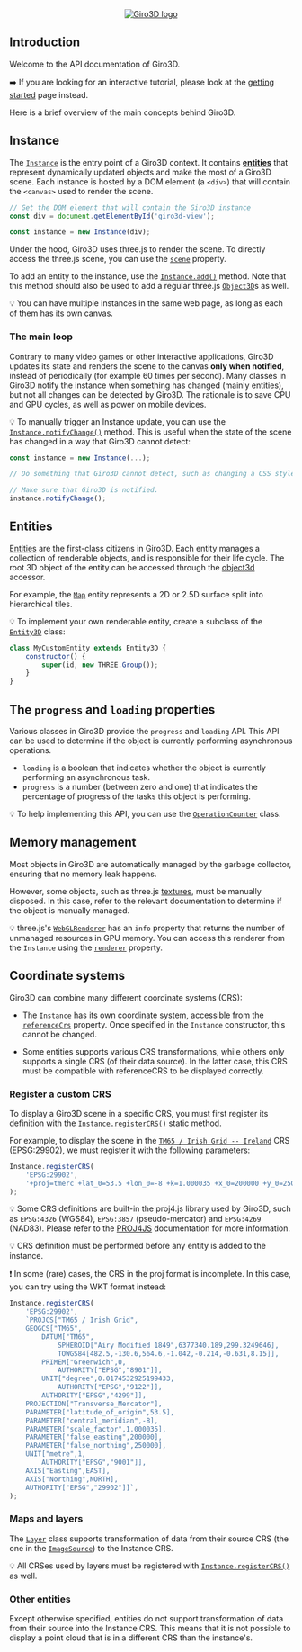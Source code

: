 <div align="center">
  <a href="https://giro3d.org">
    <img alt="Giro3D logo" src="/images/giro3d_logo.svg">
  </a>
</div>

## Introduction

Welcome to the API documentation of Giro3D.

➡️ If you are looking for an interactive tutorial, please look at the [getting started](https://giro3d.org/tutorials/getting-started.html) page instead.

Here is a brief overview of the main concepts behind Giro3D.

## Instance

The [`Instance`](./classes/core.Instance.html) is the entry point of a Giro3D context. It contains [**entities**](./modules/entities.html) that represent dynamically updated objects and make the most of a Giro3D scene. Each instance is hosted by a DOM element (a `<div>`) that will contain the `<canvas>` used to render the scene.

```js
// Get the DOM element that will contain the Giro3D instance
const div = document.getElementById('giro3d-view');

const instance = new Instance(div);
```

Under the hood, Giro3D uses three.js to render the scene. To directly access the three.js scene, you can use the [`scene`](./classes/core.Instance.html#scene) property.

To add an entity to the instance, use the [`Instance.add()`](./classes/core.Instance.html#add) method. Note that this method should also be used to add a regular three.js [`Object3D`](https://threejs.org/docs/?q=obje#api/en/core/Object3D)s as well.

💡 You can have multiple instances in the same web page, as long as each of them has its own canvas.

### The main loop

Contrary to many video games or other interactive applications, Giro3D updates its state and renders the scene to the canvas **only when notified**, instead of periodically (for example 60 times per second). Many classes in Giro3D notify the instance when something has changed (mainly entities), but not all changes can be detected by Giro3D. The rationale is to save CPU and GPU cycles, as well as power on mobile devices.

💡 To manually trigger an Instance update, you can use the [`Instance.notifyChange()`](./classes/core.Instance.html#notifyChange) method. This is useful when the state of the scene has changed in a way that Giro3D cannot detect:

```js
const instance = new Instance(...);

// Do something that Giro3D cannot detect, such as changing a CSS style.

// Make sure that Giro3D is notified.
instance.notifyChange();
```

## Entities

[Entities](./modules/entities.html) are the first-class citizens in Giro3D. Each entity manages a collection of renderable objects, and is responsible for their life cycle. The root 3D object of the entity can be accessed through the [object3d](./classes/entities.Entity3D.html#object3d) accessor.

For example, the [`Map`](./classes/entities.Map.html) entity represents a 2D or 2.5D surface split into hierarchical tiles.

💡 To implement your own renderable entity, create a subclass of the [`Entity3D`](./classes/entities.Entity3D.html) class:

```js
class MyCustomEntity extends Entity3D {
    constructor() {
        super(id, new THREE.Group());
    }
}
```

## The `progress` and `loading` properties

Various classes in Giro3D provide the `progress` and `loading` API. This API can be used to determine if the object is currently performing asynchronous operations.

-   `loading` is a boolean that indicates whether the object is currently performing an asynchronous task.
-   `progress` is a number (between zero and one) that indicates the percentage of progress of the tasks this object is performing.

💡 To help implementing this API, you can use the [`OperationCounter`](./classes/core.OperationCounter.html) class.

## Memory management

Most objects in Giro3D are automatically managed by the garbage collector, ensuring that no memory leak happens.

However, some objects, such as three.js [textures](https://threejs.org/docs/?q=texture#api/en/textures/Texture), must be manually disposed. In this case, refer to the relevant documentation to determine if the object is manually managed.

💡 three.js's [`WebGLRenderer`](https://threejs.org/docs/index.html?q=webglrenderer#api/en/renderers/WebGLRenderer.info) has an `info` property that returns the number of unmanaged resources in GPU memory. You can access this renderer from the `Instance` using the [`renderer`](./classes/core.Instance.html#renderer) property.

## Coordinate systems

Giro3D can combine many different coordinate systems (CRS):

-   The `Instance` has its own coordinate system, accessible from the [`referenceCrs`](./classes/core.Instance.html#referenceCrs) property. Once specified in the `Instance` constructor, this cannot be changed.

-   Some entities supports various CRS transformations, while others only supports a single CRS (of their data source). In the latter case, this CRS must be compatible with referenceCRS to be displayed correctly.

### Register a custom CRS

To display a Giro3D scene in a specific CRS, you must first register its definition with the [`Instance.registerCRS()`](./classes/core.Instance.html#registerCRS) static method.

For example, to display the scene in the [`TM65 / Irish Grid -- Ireland`](https://epsg.io/29902) CRS (EPSG:29902), we must register it with the following parameters:

```ts
Instance.registerCRS(
    'EPSG:29902',
    '+proj=tmerc +lat_0=53.5 +lon_0=-8 +k=1.000035 +x_0=200000 +y_0=250000 +a=6377340.189 +rf=299.3249646 +towgs84=482.5,-130.6,564.6,-1.042,-0.214,-0.631,8.15 +units=m +no_defs +type=crs',
);
```

💡 Some CRS definitions are built-in the proj4.js library used by Giro3D, such as `EPSG:4326` (WGS84), `EPSG:3857` (pseudo-mercator) and `EPSG:4269` (NAD83). Please refer to the [PROJ4JS](http://proj4js.org/) documentation for more information.

💡 CRS definition must be performed before any entity is added to the instance.

❗ In some (rare) cases, the CRS in the proj format is incomplete. In this case, you can try using the WKT format instead:

```ts
Instance.registerCRS(
    'EPSG:29902',
    `PROJCS["TM65 / Irish Grid",
    GEOGCS["TM65",
        DATUM["TM65",
            SPHEROID["Airy Modified 1849",6377340.189,299.3249646],
            TOWGS84[482.5,-130.6,564.6,-1.042,-0.214,-0.631,8.15]],
        PRIMEM["Greenwich",0,
            AUTHORITY["EPSG","8901"]],
        UNIT["degree",0.0174532925199433,
            AUTHORITY["EPSG","9122"]],
        AUTHORITY["EPSG","4299"]],
    PROJECTION["Transverse_Mercator"],
    PARAMETER["latitude_of_origin",53.5],
    PARAMETER["central_meridian",-8],
    PARAMETER["scale_factor",1.000035],
    PARAMETER["false_easting",200000],
    PARAMETER["false_northing",250000],
    UNIT["metre",1,
        AUTHORITY["EPSG","9001"]],
    AXIS["Easting",EAST],
    AXIS["Northing",NORTH],
    AUTHORITY["EPSG","29902"]]`,
);
```

### Maps and layers

The [`Layer`](./classes/core.layer.Layer.html) class supports transformation of data from their source CRS (the one in the [`ImageSource`](./classes/sources.ImageSource.html)) to the Instance CRS.

💡 All CRSes used by layers must be registered with [`Instance.registerCRS()`](./classes/core.Instance.html#registerCRS) as well.

### Other entities

Except otherwise specified, entities do not support transformation of data from their source into the Instance CRS. This means that it is not possible to display a point cloud that is in a different CRS than the instance's.
